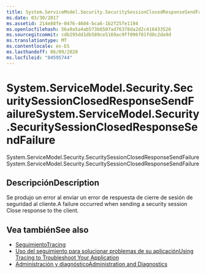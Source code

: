 ```yaml
---
title: System.ServiceModel.Security.SecuritySessionClosedResponseSendFailure
ms.date: 03/30/2017
ms.assetid: 214e88fe-0476-4604-bca6-1b2f25fe1194
ms.openlocfilehash: 56a9a5a4ab573b6507ad76378da2d2c416433526
ms.sourcegitcommit: cdb295dd1db589ce5169ac9ff096f01fd0c2da9d
ms.translationtype: MT
ms.contentlocale: es-ES
ms.lasthandoff: 06/09/2020
ms.locfileid: "84595744"
---
```

# <a name="systemservicemodelsecuritysecuritysessionclosedresponsesendfailure"></a><span data-ttu-id="6de84-102">System.ServiceModel.Security.SecuritySessionClosedResponseSendFailure</span><span class="sxs-lookup"><span data-stu-id="6de84-102">System.ServiceModel.Security.SecuritySessionClosedResponseSendFailure</span></span>
<span data-ttu-id="6de84-103">System.ServiceModel.Security.SecuritySessionClosedResponseSendFailure</span><span class="sxs-lookup"><span data-stu-id="6de84-103">System.ServiceModel.Security.SecuritySessionClosedResponseSendFailure</span></span>  
  
## <a name="description"></a><span data-ttu-id="6de84-104">Descripción</span><span class="sxs-lookup"><span data-stu-id="6de84-104">Description</span></span>  
 <span data-ttu-id="6de84-105">Se produjo un error al enviar un error de respuesta de cierre de sesión de seguridad al cliente.</span><span class="sxs-lookup"><span data-stu-id="6de84-105">A failure occurred when sending a security session Close response to the client.</span></span>  
  
## <a name="see-also"></a><span data-ttu-id="6de84-106">Vea también</span><span class="sxs-lookup"><span data-stu-id="6de84-106">See also</span></span>

- [<span data-ttu-id="6de84-107">Seguimiento</span><span class="sxs-lookup"><span data-stu-id="6de84-107">Tracing</span></span>](index.md)
- [<span data-ttu-id="6de84-108">Uso del seguimiento para solucionar problemas de su aplicación</span><span class="sxs-lookup"><span data-stu-id="6de84-108">Using Tracing to Troubleshoot Your Application</span></span>](using-tracing-to-troubleshoot-your-application.md)
- [<span data-ttu-id="6de84-109">Administración y diagnóstico</span><span class="sxs-lookup"><span data-stu-id="6de84-109">Administration and Diagnostics</span></span>](../index.md)
